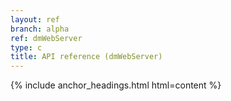 ```yaml
---
layout: ref
branch: alpha
ref: dmWebServer
type: c
title: API reference (dmWebServer)
---
```

{% include anchor_headings.html html=content %}